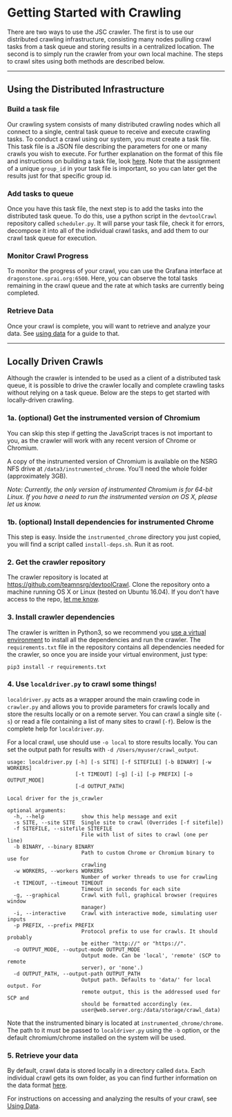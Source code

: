 # Getting Started with Crawling

There are two ways to use the JSC crawler. The first is to use our distributed
crawling infrastructure, consisting many nodes pulling crawl tasks from a task
queue and storing results in a centralized location. The second is to simply
run the crawler from your own local machine. The steps to crawl sites using
both methods are described below.

---

## Using the Distributed Infrastructure

### Build a task file

Our crawling system consists of many distributed crawling nodes which all
connect to a single, central task queue to receive and execute crawling tasks.
To conduct a crawl using our system, you must create a task file. This task
file is a JSON file describing the parameters for one or many crawls you wish
to execute. For further explanation on the format of this file and instructions
on building a task file, look [here](/crawl-tasks.md). Note that the assignment of
a unique `group_id` in your task file is important, so you can later get the results
just for that specific group id.

### Add tasks to queue

Once you have this task file, the next step is to add the tasks into the
distributed task queue.  To do this, use a python script in the `devtoolCrawl`
repository called `scheduler.py`. It will parse your task file, check it for
errors, decompose it into all of the individual crawl tasks, and add them to
our crawl task queue for execution.

### Monitor Crawl Progress

To monitor the progress of your crawl, you can use the Grafana interface at
`dragonstone.sprai.org:6500`. Here, you can observe the total tasks remaining
in the crawl queue and the rate at which tasks are currently being completed.

### Retrieve Data

Once your crawl is complete, you will want to retrieve and analyze your data. See
[using data](/using-data.md) for a guide to that.

---

## Locally Driven Crawls

Although the crawler is intended to be used as a client of a distributed task
queue, it is possible to drive the crawler locally and complete crawling tasks
without relying on a task queue. Below are the steps to get started with
locally-driven crawling.

### 1a. (optional) Get the instrumented version of Chromium

You can skip this step if getting the JavaScript traces is not important to you,
as the crawler will work with any recent version of Chrome or Chromium.

A copy of the instrumented version of Chromium is available on the NSRG NFS
drive at `/data3/instrumented_chrome`. You'll need the whole folder
(approximately 3GB).

*Note: Currently, the only version of instrumented Chromium is for 64-bit Linux.
If you have a need to run the instrumented version on OS X, please let us know.*

### 1b. (optional) Install dependencies for instrumented Chrome

This step is easy. Inside the `instrumented_chrome` directory you just copied,
you will find a script called `install-deps.sh`. Run it as root.

### 2. Get the crawler repository

The crawler repository is located at https://github.com/teamnsrg/devtoolCrawl.
Clone the repository onto a machine running OS X or Linux (tested on Ubuntu
16.04). If you don't have access to the repo, [let me
know](mailto:pmurley2@illinois.edu). 


### 3. Install crawler dependencies

The crawler is written in Python3, so we recommend you [use a virtual environment](https://docs.python.org/3/library/venv.html)
to install all the dependencies and run the crawler. The `requirements.txt` file
in the repository contains all dependencies needed for the crawler, so once you
are inside your virtual environment, just type:
```
pip3 install -r requirements.txt
```

### 4. Use `localdriver.py` to crawl some things!

`localdriver.py` acts as a wrapper around the main crawling code in `crawler.py`
and allows you to provide parameters for crawls locally and store the results
locally or on a remote server. You can crawl a single site (`-s`) or read a file
containing a list of many sites to crawl (`-f`). Below is the complete help for
`localdriver.py`.

For a local crawl, use should use `-o local` to store results locally. You can set
the output path for results with `-d /Users/myuser/crawl_output`.


```
usage: localdriver.py [-h] [-s SITE] [-f SITEFILE] [-b BINARY] [-w WORKERS]
                      [-t TIMEOUT] [-g] [-i] [-p PREFIX] [-o OUTPUT_MODE]
                      [-d OUTPUT_PATH]

Local driver for the js_crawler

optional arguments:
  -h, --help            show this help message and exit
  -s SITE, --site SITE  Single site to crawl (Overrides [-f sitefile])
  -f SITEFILE, --sitefile SITEFILE
                        File with list of sites to crawl (one per line)
  -b BINARY, --binary BINARY
                        Path to custom Chrome or Chromium binary to use for
                        crawling
  -w WORKERS, --workers WORKERS
                        Number of worker threads to use for crawling
  -t TIMEOUT, --timeout TIMEOUT
                        Timeout in seconds for each site
  -g, --graphical       Crawl with full, graphical browser (requires window
                        manager)
  -i, --interactive     Crawl with interactive mode, simulating user inputs
  -p PREFIX, --prefix PREFIX
                        Protocol prefix to use for crawls. It should probably
                        be either "http://" or "https://".
  -o OUTPUT_MODE, --output-mode OUTPUT_MODE
                        Output mode. Can be 'local', 'remote' (SCP to remote
                        server), or 'none'.)
  -d OUTPUT_PATH, --output-path OUTPUT_PATH
                        Output path. Defaults to 'data/' for local output. For
                        remote output, this is the addressed used for SCP and
                        should be formatted accordingly (ex.
                        user@web.server.org:/data/storage/crawl_data)
```

Note that the instrumented binary is located at `instrumented_chrome/chrome`.
The path to it must be passed to `localdriver.py` using the `-b` option, or the
default chromium/chrome installed on the system will be used.


### 5. Retrieve your data

By default, crawl data is stored locally in a directory called `data`. Each
individual crawl gets its own folder, as you can find further information on the
data format [here](/using-data.md).









For instructions on accessing and analyzing the results of your crawl,
see [Using Data](/using-data.md).

